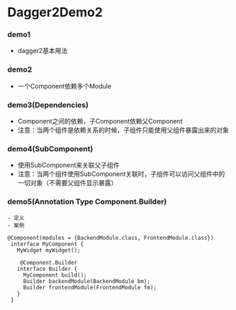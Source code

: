 # Dagger2Demo2
### demo1
- dagger2基本用法
### demo2
- 一个Component依赖多个Module
### demo3(Dependencies)
- Component之间的依赖，子Component依赖父Component
- 注意：当两个组件是依赖关系的时候，子组件只能使用父组件暴露出来的对象
### demo4(SubComponent)
- 使用SubComponent来关联父子组件
- 注意：当两个组件使用SubComponent关联时，子组件可以访问父组件中的一切对象（不需要父组件显示暴露）
### demo5(Annotation Type Component.Builder)
    - 定义
    - 案例

    @Component(modules = {BackendModule.class, FrontendModule.class})
     interface MyComponent {
       MyWidget myWidget();

        @Component.Builder
       interface Builder {
         MyComponent build();
         Builder backendModule(BackendModule bm);
         Builder frontendModule(FrontendModule fm);
       }
     }
